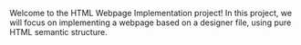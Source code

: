 Welcome to the HTML Webpage Implementation project! In this project, we will focus on implementing a webpage based on a designer file, using pure HTML semantic structure.
